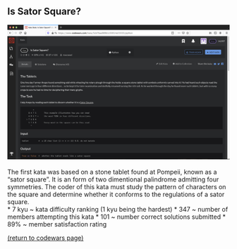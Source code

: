 ## Is Sator Square?
<img src="images/is_sator_square_screen_shot.png?raw=true"/>
<br>
<br>
The first kata was based on a stone tablet found at Pompeii, known as a “sator square”. It is an form of two dimentional palindrome admitting four symmetries. The coder of this kata must study the pattern of characters on the square and determine whether it conforms to the regulations of a sator square.
<br>
* 7 kyu ~ kata difficulty ranking (1 kyu being the hardest)
* 347 ~ number of members attempting this kata
* 101 ~ number correct solutions submitted
* 89% ~ member satisfaction rating


<a href="https://rowcased.github.io/alternate_page.html#creator">(return to codewars page)</a>
